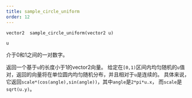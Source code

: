 ```yaml
---
title: sample_circle_uniform
order: 12
---
```

`vector2  sample_circle_uniform(vector2 u)`

`u`

介于0和1之间的一对数字。

返回一个基于`u`的长度小于1的vector2向量。
给定在`[0,1)`区间内均匀随机的`u`值对，返回的向量将在单位圆内均匀随机分布，并且相对于`u`是连续的。
具体来说，它返回`scale*(cos(angle),sin(angle))`，其中`angle`是`2*pi*u.x`，
而`scale`是`sqrt(u.y)`。
